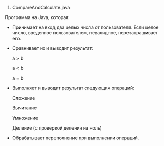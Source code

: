1) CompareAndCalculate.java

Программа на Java, которая:

   - Принимает на вход два целых числа от пользователя. Если целое число, введенное пользователем, невалидное, перезапрашивает его.

   - Сравнивает их и выводит результат:

        a > b

        a < b

        a = b

   - Выполняет и выводит результат следующих операций:

        Сложение

        Вычитание

        Умножение

        Деление (с проверкой деления на ноль)

   - Обрабатывает переполнение при выполнении операций.
